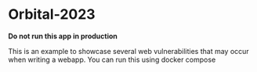 # Orbital-2023
**Do not run this app in production**

This is an example to showcase several web vulnerabilities that may occur when writing a webapp. You can run this using docker compose
